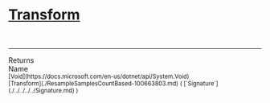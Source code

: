 # [Transform](./ResampleSamplesCountBased-100663803.md)


<br>
<hr>
Returns<img width=550/>Name
<br>
<sub>[Void](https://docs.microsoft.com/en-us/dotnet/api/System.Void)</sub><img width=500/><sub>[Transform](./ResampleSamplesCountBased-100663803.md) ( [`Signature`](./../../../../Signature.md) )</sub><br>


